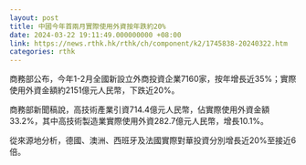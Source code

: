 ```yaml
---
layout: post
title: 中國今年首兩月實際使用外資按年跌約20%
date: 2024-03-22 19:11:49.000000000 +08:00
link: https://news.rthk.hk/rthk/ch/component/k2/1745838-20240322.htm
categories: rthk
---
```


商務部公布，今年1-2月全國新設立外商投資企業7160家，按年增長近35%；實際使用外資金額約2151億元人民幣，下跌近20%。

商務部新聞稿說，高技術產業引資714.4億元人民幣，佔實際使用外資金額33.2%，其中高技術製造業實際使用外資282.7億元人民幣，增長10.1%。

從來源地分析，德國、澳洲、西班牙及法國實際對華投資分別增長近20%至接近6倍。
